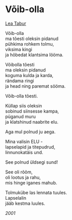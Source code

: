 # Võib-olla

[Lea Tabur](./)

Võib-olla  
ma tõesti oleksin pidanud  
pühkima rohkem tolmu,  
viksima kingi  
ja hõbedat klantsima lööma.

Võibolla tõesti  
ma oleksin pidanud  
koguma kulda ja karda,  
rändama ringi  
ja head ning paremat sööma.

Võib-olla tõesti.

Küllap siis oleksin  
sobinud siinsesse kampa,  
püganud muru  
ja klatshinud naabrite elu.

Aga mul polnud ju aega.

Mina valisin ELU -  
lapselapid ja titepudrud,  
linnunokatäis und.

See polnud üldsegi sund!

See oli rõõm,  
oli lootus ja rahu,  
mis hinge iganes mahub.

Tolmukübe las lennata tuules.  
Lapselalin  
jääb kestma luules.

_2001_

